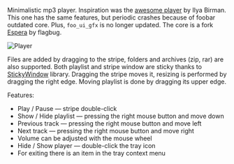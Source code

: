 Minimalistic mp3 player. Inspiration was the 
[awesome player][1] by Ilya Birman. 
This one has the same features, but periodic crashes because of foobar outdated core.
Plus, `foo_ui_gfx` is no longer updated. The core is a fork 
[Espera][2] by flagbug.

![Player](https://anvs.lv/images/player-thumb.png "Player")

Files are added by dragging to the stripe, folders and archives (zip, rar) are also supported.
Both playlist and stripe window are sticky thanks to [StickyWindow][3] library.
Dragging the stripe moves it, resizing is performed by dragging the right edge.
Moving playlist is done by dragging its upper edge.

Features:

* Play / Pause — stripe double-click
* Show / Hide playlist — pressing the right mouse button and move down
* Previous track — pressing the right mouse button and move left
* Next track — pressing the right mouse button and move right
* Volume can be adjusted with the mouse wheel
* Hide / Show player — double-click the tray icon
* For exiting there is an item in the tray context menu  


[1]: http://ilyabirman.ru/meanwhile/tags/music-player/
[2]: https://github.com/flagbug/Espera/tree/master
[3]: http://programminghacks.net/2009/10/19/download-snapping-sticky-magnetic-windows-for-wpf/
